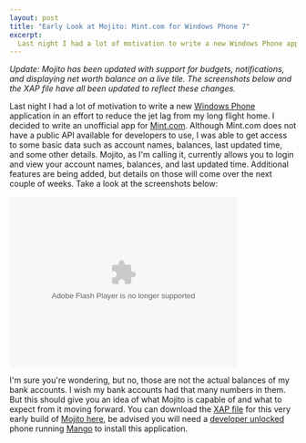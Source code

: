 ```yaml
--- 
layout: post
title: "Early Look at Mojito: Mint.com for Windows Phone 7"
excerpt:
  Last night I had a lot of motivation to write a new Windows Phone application in an effort to reduce the jet lag from my long flight home. I decided to write an unofficial app for Mint.com. Although Mint.com does not have a public API available for developers to use, I was able to get access to some basic data such as account names, balances, last updated time, and some other details.
---
```

<em>Update: Mojito has been updated with support for budgets, notifications, and displaying net worth balance on a live tile. The screenshots below and the XAP file have all been updated to reflect these changes.</em>

Last night I had a lot of motivation to write a new <a href="http://www.microsoft.com/windowsphone/en-us/default.aspx" target="_blank">Windows Phone</a> application in an effort to reduce the jet lag from my long flight home. I decided to write an unofficial app for <a href="https://www.mint.com/" target="_blank">Mint.com</a>. Although Mint.com does not have a public API available for developers to use, I was able to get access to some basic data such as account names, balances, last updated time, and some other details. Mojito, as I'm calling it, currently allows you to login and view your account names, balances, and last updated time. Additional features are being added, but details on those will come over the next couple of weeks. Take a look at the screenshots below:

<object width="400" height="300"> <param name="flashvars" value="offsite=true&lang=en-us&page_show_url=%2Fphotos%2Fmbmccormick%2Fsets%2F72157627729361586%2Fshow%2F&page_show_back_url=%2Fphotos%2Fmbmccormick%2Fsets%2F72157627729361586%2F&set_id=72157627729361586&jump_to="></param> <param name="movie" value="http://www.flickr.com/apps/slideshow/show.swf?v=107931"></param> <param name="allowFullScreen" value="true"></param><embed type="application/x-shockwave-flash" src="http://www.flickr.com/apps/slideshow/show.swf?v=107931" allowFullScreen="true" flashvars="offsite=true&lang=en-us&page_show_url=%2Fphotos%2Fmbmccormick%2Fsets%2F72157627729361586%2Fshow%2F&page_show_back_url=%2Fphotos%2Fmbmccormick%2Fsets%2F72157627729361586%2F&set_id=72157627729361586&jump_to=" width="400" height="300"></embed></object>

I'm sure you're wondering, but no, those are not the actual balances of my bank accounts. I wish my bank accounts had that many numbers in them. But this should give you an idea of what Mojito is capable of and what to expect from it moving forward. You can download the <a href="http://forums.asp.net/t/1277554.aspx" target="_blank">XAP file</a> for this very early build of <a href="http://mbmccormick.com/files/Mojito.xap" target="_blank">Mojito here</a>, be advised you will need a <a href="http://cisforcoder.wordpress.com/2010/10/22/unlocking-your-wp7-device-for-app-development/" target="_blank">developer unlocked</a> phone running <a href="http://www.engadget.com/2011/06/27/windows-phone-7-5-mango-in-depth-preview-video/" target="_blank">Mango</a> to install this application.

